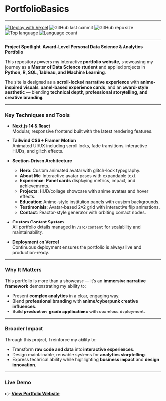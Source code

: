 # PortfolioBasics
---

[![Deploy with Vercel](https://vercelbadge.vercel.app/api/canyenpalmer/PortfolioBasics)](https://portfolio-basics.vercel.app)
![GitHub last commit](https://img.shields.io/github/last-commit/CanyenPalmer/PortfolioBasics)
![GitHub repo size](https://img.shields.io/github/repo-size/CanyenPalmer/PortfolioBasics)
![Top language](https://img.shields.io/github/languages/top/CanyenPalmer/PortfolioBasics)
![Language count](https://img.shields.io/github/languages/count/CanyenPalmer/PortfolioBasics)

---
**Project Spotlight: Award-Level Personal Data Science & Analytics Portfolio**

This repository powers my interactive **portfolio website**, showcasing my journey as a **Master of Data Science student** and applied projects in **Python, R, SQL, Tableau, and Machine Learning**.  

The site is designed as a **scroll-locked narrative experience** with **anime-inspired visuals**, **panel-based experience cards**, and an **award-style aesthetic** — blending **technical depth, professional storytelling, and creative branding**.

---

### Key Techniques and Tools

* **Next.js 14 & React**  
  Modular, responsive frontend built with the latest rendering features.

* **Tailwind CSS + Framer Motion**  
  Animated UI/UX including scroll locks, fade transitions, interactive HUDs, and glitch effects.

* **Section-Driven Architecture**  
  - **Hero**: Custom animated avatar with glitch-lock typography.  
  - **About Me**: Interactive avatar poses with expandable text.  
  - **Experience**: **Panel cards** displaying metrics, impact, and achievements.  
  - **Projects**: HUD/collage showcase with anime avatars and hover effects.  
  - **Education**: Anime-style institution panels with custom backgrounds.  
  - **Testimonials**: Avatar-based 2×2 grid with interactive flip animations.  
  - **Contact**: Reactor-style generator with orbiting contact nodes.  

* **Custom Content System**  
  All portfolio details managed in `/src/content` for scalability and maintainability.

* **Deployment on Vercel**  
  Continuous deployment ensures the portfolio is always live and production-ready.

---

### Why It Matters

This portfolio is more than a showcase — it’s an **immersive narrative framework** demonstrating my ability to:

* Present **complex analytics** in a clear, engaging way.  
* Blend **professional branding** with **anime/cyberpunk creative influences**.  
* Build **production-grade applications** with seamless deployment.  

---

### Broader Impact

Through this project, I reinforce my ability to:

* Transform **raw code and data** into **interactive experiences**.  
* Design maintainable, reusable systems for **analytics storytelling**.  
* Express technical ability while highlighting **business impact** and **design innovation**.  

---

### Live Demo

👉 [**View Portfolio Website**](https://portfolio-basics.vercel.app)




